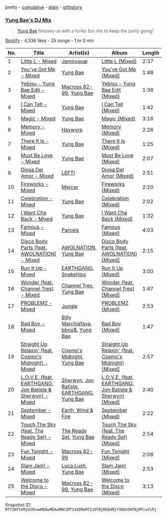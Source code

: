 pretty - [cumulative](/playlists/cumulative/37i9dQZF1DX3VVyN3qcV0Q.md) - [plain](/playlists/plain/37i9dQZF1DX3VVyN3qcV0Q) - [githistory](https://github.githistory.xyz/mackorone/spotify-playlist-archive/blob/main/playlists/plain/37i9dQZF1DX3VVyN3qcV0Q)

### [Yung Bae's DJ Mix](https://open.spotify.com/playlist/37i9dQZF1DX3VVyN3qcV0Q)

> <a href="spotify:artist:30FDJPN3RtwJZ20g5YGCRX">Yung Bae</a> blesses us with a funky fun mix to keep the party going!

[Spotify](https://open.spotify.com/user/spotify) - 4,536 likes - 25 songs - 1 hr 0 min

| No. | Title | Artist(s) | Album | Length |
|---|---|---|---|---|
| 1 | [Little L \- Mixed](https://open.spotify.com/track/5GcPSgyrmcHq2UkAduKw7m) | [Jamiroquai](https://open.spotify.com/artist/6J7biCazzYhU3gM9j1wfid) | [Little L \(Mixed\)](https://open.spotify.com/album/6rOhVDzDILexe5mR7d0Azs) | 2:37 |
| 2 | [You've Got Me \- Mixed](https://open.spotify.com/track/29fci3xkqcFFscFKcO0VDY) | [Yung Bae](https://open.spotify.com/artist/30FDJPN3RtwJZ20g5YGCRX) | [You've Got Me \(Mixed\)](https://open.spotify.com/album/0syYS0AjfHckVubNWhxLvw) | 1:48 |
| 3 | [Yebisu \- Yung Bae Edit \- Mixed](https://open.spotify.com/track/5iWybCAizDEx9Hv3alAjMC) | [Macross 82\-99](https://open.spotify.com/artist/5C8KyBfvAz9PSaOd30eIow), [Yung Bae](https://open.spotify.com/artist/30FDJPN3RtwJZ20g5YGCRX) | [Yebisu \- Yung Bae Edit \(Mixed\)](https://open.spotify.com/album/0t9rSvG7DlmbI343ItZyrM) | 1:36 |
| 4 | [I Can Tell \- Mixed](https://open.spotify.com/track/42icWKGZQCuJv8SAil7OZn) | [Yung Bae](https://open.spotify.com/artist/30FDJPN3RtwJZ20g5YGCRX) | [I Can Tell \(Mixed\)](https://open.spotify.com/album/5o7EVtrdWPTjpIWXOz3Xtp) | 1:42 |
| 5 | [Magic \- Mixed](https://open.spotify.com/track/6Wq3MunUO61qwvStSDzDX1) | [Yung Bae](https://open.spotify.com/artist/30FDJPN3RtwJZ20g5YGCRX) | [Magic \(Mixed\)](https://open.spotify.com/album/6wCUwMEDOGZW2zMvDBanWf) | 3:16 |
| 6 | [Memory \- Mixed](https://open.spotify.com/track/1M2k0X5demPWw1IH9B9B0p) | [Haywyre](https://open.spotify.com/artist/7aUSp5cOZlwEtd5zPC795k) | [Memory \(Mixed\)](https://open.spotify.com/album/7xizosSS9HOSdN2sTj2I71) | 2:26 |
| 7 | [There It Is \- Mixed](https://open.spotify.com/track/5ksjmjoAWsTgW9c1Zyzswd) | [Yung Bae](https://open.spotify.com/artist/30FDJPN3RtwJZ20g5YGCRX) | [There It Is \(Mixed\)](https://open.spotify.com/album/4FmyP1u5YzfNG10TdwwWeF) | 1:25 |
| 8 | [Must Be Love \- Mixed](https://open.spotify.com/track/0Nu7WKMOdUjqPXsYtjcwlw) | [Yung Bae](https://open.spotify.com/artist/30FDJPN3RtwJZ20g5YGCRX) | [Must Be Love \(Mixed\)](https://open.spotify.com/album/3kfV5oGkLlo9BQt8YGfVWa) | 2:07 |
| 9 | [Diosa Del Amor \- Mixed](https://open.spotify.com/track/2IFb5eLW6iK96uPR8DDdg5) | [LEFTI](https://open.spotify.com/artist/7o5gxy3lEGcP62TNIppa7w) | [Diosa Del Amor \(Mixed\)](https://open.spotify.com/album/5drY2YwMyCqxTrIqFLdg9H) | 2:51 |
| 10 | [Fireworks \- Mixed](https://open.spotify.com/track/4l6EymZKE9nwIuYjzSbeEZ) | [Mercer](https://open.spotify.com/artist/7aSsnDTH11xS2yIn6cNtsF) | [Fireworks \(Mixed\)](https://open.spotify.com/album/16zPhjGUtc6GUttE2OIyZO) | 2:20 |
| 11 | [Celebration \- Mixed](https://open.spotify.com/track/6oh0ZeyvALzMkBZWsq80aw) | [Yung Bae](https://open.spotify.com/artist/30FDJPN3RtwJZ20g5YGCRX) | [Celebration \(Mixed\)](https://open.spotify.com/album/76v9IlfulHDl2xLH4oPZdf) | 2:02 |
| 12 | [I Want Cha Back \- Mixed](https://open.spotify.com/track/2HH3sj6aYqZD0MLZQeGK4K) | [Yung Bae](https://open.spotify.com/artist/30FDJPN3RtwJZ20g5YGCRX) | [I Want Cha Back \(Mixed\)](https://open.spotify.com/album/36HoHeKNVu43BYf39Y8d0o) | 1:32 |
| 13 | [Famous \- Mixed](https://open.spotify.com/track/1It2hqeCQetqc2VUkV7PUJ) | [Parcels](https://open.spotify.com/artist/3oKRxpszQKUjjaHz388fVA) | [Famous \(Mixed\)](https://open.spotify.com/album/3V8M4eLL2741HR3v7ZVh8z) | 4:03 |
| 14 | [Disco Body Parts \(feat\. AWOLNATION\) \- Mixed](https://open.spotify.com/track/36a96ouJZeNCDS8W58Dn3o) | [AWOLNATION](https://open.spotify.com/artist/4njdEjTnLfcGImKZu1iSrz), [Yung Bae](https://open.spotify.com/artist/30FDJPN3RtwJZ20g5YGCRX) | [Disco Body Parts \(feat\. AWOLNATION\) \[Mixed\]](https://open.spotify.com/album/72q6yEuiX9yUOqjRZrsZdJ) | 2:15 |
| 15 | [Run It Up \- Mixed](https://open.spotify.com/track/2WuGcXeZo1w7zSrqjX7Z8N) | [EARTHGANG](https://open.spotify.com/artist/5MbNzCW3qokGyoo9giHA3V), [Snakehips](https://open.spotify.com/artist/2FwJwEswyIUAljqgjNSHgP) | [Run It Up \(Mixed\)](https://open.spotify.com/album/4UtrH1hqDZuM23NP3g6dsG) | 3:00 |
| 16 | [Wonder \(feat\. Channel Tres\) \- Mixed](https://open.spotify.com/track/61mqGlQHebKWiEbv1rHzNw) | [Channel Tres](https://open.spotify.com/artist/4cUkGQyhLFqKHBtL58HYVp), [Yung Bae](https://open.spotify.com/artist/30FDJPN3RtwJZ20g5YGCRX) | [Wonder \(feat\. Channel Tres\) \[Mixed\]](https://open.spotify.com/album/67K6Q0AU93kpwUS3daMzwI) | 1:47 |
| 17 | [PROBLEMZ \- Mixed](https://open.spotify.com/track/0EX28c6hXYasg6PUjznRRZ) | [Jungle](https://open.spotify.com/artist/59oA5WbbQvomJz2BuRG071) | [PROBLEMZ \(Mixed\)](https://open.spotify.com/album/3ZakUEHGTgzqZUayuEVs3h) | 2:53 |
| 18 | [Bad Boy \- Mixed](https://open.spotify.com/track/1OH8XtPQ5PgcUTVmQvwBjZ) | [Billy Marchiafava](https://open.spotify.com/artist/27foDL8SBDLivhZNlDsAza), [bbno$](https://open.spotify.com/artist/41X1TR6hrK8Q2ZCpp2EqCz), [Yung Bae](https://open.spotify.com/artist/30FDJPN3RtwJZ20g5YGCRX) | [Bad Boy \(Mixed\)](https://open.spotify.com/album/6EgBDPafl9ENdukgJrlLox) | 1:47 |
| 19 | [Straight Up Relaxin' \(feat\. Cosmo's Midnight\) \- Mixed](https://open.spotify.com/track/6TzZnKvpxg74fNL4pzJ0ou) | [Cosmo's Midnight](https://open.spotify.com/artist/4VivsO1n4n2Mi2Btyb5gfL), [Yung Bae](https://open.spotify.com/artist/30FDJPN3RtwJZ20g5YGCRX) | [Straight Up Relaxin' \(feat\. Cosmo's Midnight\) \[Mixed\]](https://open.spotify.com/album/4nhNnhMnC9VjJTT7m0BuiC) | 2:57 |
| 20 | [L.O.V.E\. \(feat\. EARTHGANG, Jon Batiste & Sherwyn\) \- Mixed](https://open.spotify.com/track/5cjzXa0VmlKIGidiEMWlfB) | [Sherwyn](https://open.spotify.com/artist/4cxJUMXdHetYoijH951DRV), [Jon Batiste](https://open.spotify.com/artist/0eRbECAGCLLiTyVXPBRexU), [EARTHGANG](https://open.spotify.com/artist/5MbNzCW3qokGyoo9giHA3V), [Yung Bae](https://open.spotify.com/artist/30FDJPN3RtwJZ20g5YGCRX) | [L.O.V.E\. \(feat\. EARTHGANG, Jon Batiste & Sherwyn\) \[Mixed\]](https://open.spotify.com/album/5vKUztMyua6zck2ZsdvbNS) | 2:40 |
| 21 | [September \- Mixed](https://open.spotify.com/track/1lILFAOIC0sdX6UfXTAwZb) | [Earth, Wind & Fire](https://open.spotify.com/artist/4QQgXkCYTt3BlENzhyNETg) | [September \(Mixed\)](https://open.spotify.com/album/5F9FUSWef6SF9bIM9OoNcd) | 2:22 |
| 22 | [Touch The Sky \(feat\. The Ready Set\) \- Mixed](https://open.spotify.com/track/6sx8lQRyiiPOre5OIYKRSS) | [The Ready Set](https://open.spotify.com/artist/2eRJjYEaWyGZbOBGYFLBoC), [Yung Bae](https://open.spotify.com/artist/30FDJPN3RtwJZ20g5YGCRX) | [Touch The Sky \(feat\. The Ready Set\) \[Mixed\]](https://open.spotify.com/album/3mM7bqcORJOzsPtJOLeOma) | 2:54 |
| 23 | [Fun Tonight \- Mixed](https://open.spotify.com/track/1fZ1nnirDZygyMiwiuMwlr) | [Macross 82\-99](https://open.spotify.com/artist/5C8KyBfvAz9PSaOd30eIow) | [Fun Tonight \(Mixed\)](https://open.spotify.com/album/5QYZvtAPCmar4pfltYgA73) | 2:08 |
| 24 | [Slam Jam! \- Mixed](https://open.spotify.com/track/2dR44FCzMehnQCkBHG1O3e) | [Luca Lush](https://open.spotify.com/artist/5oAjLXTvB7VDWn3Up9LYcQ), [Yung Bae](https://open.spotify.com/artist/30FDJPN3RtwJZ20g5YGCRX) | [Slam Jam! \(Mixed\)](https://open.spotify.com/album/5TUa9tqhZHCE8kOMw4YnXa) | 2:53 |
| 25 | [Welcome to the Disco \- Mixed](https://open.spotify.com/track/4I651E7H02tRIETieN5M8T) | [Macross 82\-99](https://open.spotify.com/artist/5C8KyBfvAz9PSaOd30eIow), [Yung Bae](https://open.spotify.com/artist/30FDJPN3RtwJZ20g5YGCRX) | [Welcome to the Disco \(Mixed\)](https://open.spotify.com/album/5U2hgGLISCF4UWhGzVtrt5) | 3:13 |

Snapshot ID: `MTY2NTYxMjU2OCwwMDAwMDAwMDE1MTI4ZDRmMTIzOTBjMGQ4MjY3NDU5NTNjMTcwYzRj`
